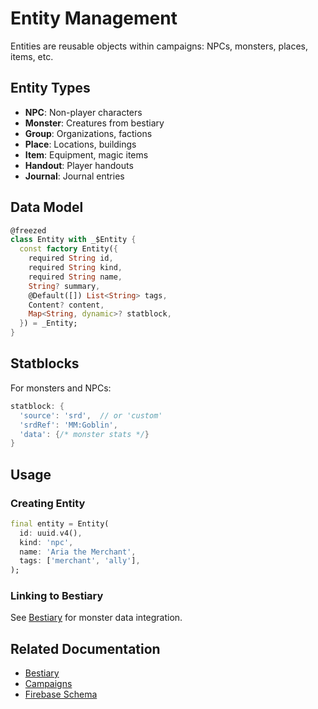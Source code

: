 # Entity Management

Entities are reusable objects within campaigns: NPCs, monsters, places, items, etc.

## Entity Types

- **NPC**: Non-player characters
- **Monster**: Creatures from bestiary
- **Group**: Organizations, factions
- **Place**: Locations, buildings
- **Item**: Equipment, magic items
- **Handout**: Player handouts
- **Journal**: Journal entries

## Data Model

```dart
@freezed
class Entity with _$Entity {
  const factory Entity({
    required String id,
    required String kind,
    required String name,
    String? summary,
    @Default([]) List<String> tags,
    Content? content,
    Map<String, dynamic>? statblock,
  }) = _Entity;
}
```

## Statblocks

For monsters and NPCs:

```dart
statblock: {
  'source': 'srd',  // or 'custom'
  'srdRef': 'MM:Goblin',
  'data': {/* monster stats */}
}
```

## Usage

### Creating Entity

```dart
final entity = Entity(
  id: uuid.v4(),
  kind: 'npc',
  name: 'Aria the Merchant',
  tags: ['merchant', 'ally'],
);
```

### Linking to Bestiary

See [Bestiary](bestiary.md) for monster data integration.

## Related Documentation

- [Bestiary](bestiary.md)
- [Campaigns](campaigns.md)
- [Firebase Schema](../reference/firebase-schema.md)
